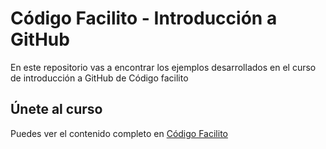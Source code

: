 # Código Facilito - Introducción a GitHub

En este repositorio vas a encontrar los ejemplos desarrollados en el curso de introducción a GitHub de Código facilito

## Únete al curso
Puedes ver el contenido completo en [Código Facilito](https://www.codigofacilito.com)